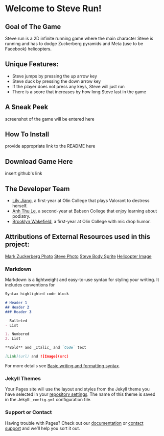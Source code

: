 # Welcome to Steve Run!

## Goal of The Game

Steve run is a 2D infinite running game where the main character Steve is running and has to dodge Zuckerberg pyramids and Meta (use to be Facebook) helicopters.

## Unique Features:
- Steve jumps by pressing the up arrow key 
- Steve duck by pressing the down arrow key
- If the player does not press any keys, Steve will just run
- There is a score that increases by how long Steve last in the game

## A Sneak Peek

screenshot of the game will be entered here

## How To Install

provide appropriate link to the README here

## Download Game Here
insert github's link

## The Developer Team
- [Lily Jiang](https://www.linkedin.com/in/lily-jiang-09/), a first-year at Olin College that plays Valorant to destress herself. 
- [Anh Thu Le](https://www.linkedin.com/in/anh-thu-le-52405b200/), a second-year at Babson College that enjoy learning about podiatry.  
- [Brooklyn Wakefield](https://www.linkedin.com/in/brooklyn-wakefield-ab5409221/), a first-year at Olin College with mic drop humor.

## Attributions of External Resources used in this project:
[Mark Zuckerberg Photo](https://www.wired.com/2017/02/mark-zuckerbergs-answer-world-divided-facebook-facebook/)
[Steve Photo](https://www.olin.edu/bios/steve-matsumoto)
[Steve Body Sprite](https://www.pngitem.com/middle/iRTRhih_sans-sprite-sheet-png-transparent-png/)
[Helicopter Image](https://toppng.com/free-image/helicopter-pixel-art-PNG-free-PNG-Images_277296)

### Markdown

Markdown is a lightweight and easy-to-use syntax for styling your writing. It includes conventions for

```markdown
Syntax highlighted code block

# Header 1
## Header 2
### Header 3

- Bulleted
- List

1. Numbered
2. List

**Bold** and _Italic_ and `Code` text

[Link](url) and ![Image](src)
```

For more details see [Basic writing and formatting syntax](https://docs.github.com/en/github/writing-on-github/getting-started-with-writing-and-formatting-on-github/basic-writing-and-formatting-syntax).

### Jekyll Themes

Your Pages site will use the layout and styles from the Jekyll theme you have selected in your [repository settings](https://github.com/anhthuSebela/SteveRun.guthub.io/settings/pages). The name of this theme is saved in the Jekyll `_config.yml` configuration file.

### Support or Contact

Having trouble with Pages? Check out our [documentation](https://docs.github.com/categories/github-pages-basics/) or [contact support](https://support.github.com/contact) and we’ll help you sort it out.
